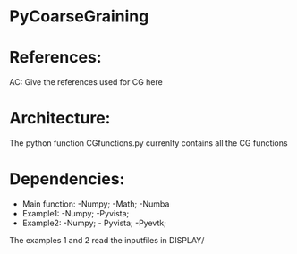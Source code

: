 # PyCoarseGraining #

# References:

AC: Give the references used for CG here

 
# Architecture: 
The python function CGfunctions.py currenlty contains all the CG functions

# Dependencies:
 - Main function: -Numpy; -Math; -Numba
 - Example1: -Numpy; -Pyvista;
 - Example2: -Numpy; - Pyvista; -Pyevtk;

The examples 1 and 2 read the inputfiles in DISPLAY/ 
                                  
